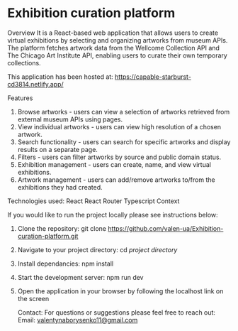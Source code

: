 # Exhibition curation platform

Overview
It is a React-based web application that allows users to create virtual exhibitions by selecting and organizing artworks from museum APIs. The platform fetches artwork data from the Wellcome Collection API and The Chicago Art Institute API, enabling users to curate their own temporary collections.

This application has been hosted at: https://capable-starburst-cd3814.netlify.app/

Features
1. Browse artworks - users can view a selection of artworks retrieved from external museum APIs using pages.
2. View individual artworks - users can view high resolution of a chosen artwork.
3. Search functionality - users can search for specific artworks and display results on a separate page.
4. Filters - users can filter artworks by source and public domain status.
5. Exhibition management - users can create, name, and view virtual exhibitions.
6. Artwork management - users can add/remove artworks to/from the exhibitions they had created.

Technologies used:
React
React Router
Typescript
Context

If you would like to run the project locally please see instructions below:
1) Clone the repository: git clone https://github.com/valen-ua/Exhibition-curation-platform.git
2) Navigate to your project directory: cd *project directory*
3) Install dependancies: npm install
4) Start the development server: npm run dev
5) Open the application in your browser by following the localhost link on the screen

   Contact:
   For questions or suggestions please feel free to reach out:
   Email: valentynaborysenko11@gmail.com





